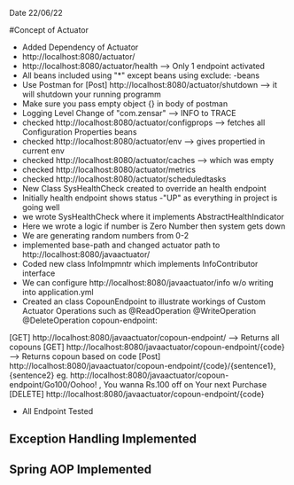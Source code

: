 Date 22/06/22

#Concept of Actuator
* Added Dependency of Actuator
* http://localhost:8080/actuator/
* http://localhost:8080/actuator/health --> Only 1 endpoint activated
* All beans included using "*" except beans using exclude: -beans
* Use Postman for [Post] http://localhost:8080/actuator/shutdown  --> it will shutdown your running programm
* Make sure you pass empty object {} in body of postman
* Logging Level Change of "com.zensar" --> INFO to TRACE
* checked http://localhost:8080/actuator/configprops --> fetches all Configuration Properties beans
* checked http://localhost:8080/actuator/env --> gives propertied in current env
* checked http://localhost:8080/actuator/caches --> which was empty
* checked http://localhost:8080/actuator/metrics
* checked http://localhost:8080/actuator/scheduledtasks 
*  New Class SysHealthCheck created to override an health endpoint
* Initially health endpoint shows status -"UP" as everything in project is going well
* we wrote SysHealthCheck where it implements AbstractHealthIndicator
* Here we wrote a logic if number is  Zero Number then system gets down 
* We are generating random numbers from 0-2
* implemented base-path and changed actuator path to http://localhost:8080/javaactuator/
* Coded new class InfoImpmntr which implements InfoContributor interface
* We can configure http://localhost:8080/javaactuator/info w/o writing into application.yml
* Created an  class CopounEndpoint to illustrate workings of Custom Actuator Operations such as @ReadOperation @WriteOperation @DeleteOperation 
copoun-endpoint:

[GET] http://localhost:8080/javaactuator/copoun-endpoint/     --> Returns all copouns
[GET] http://localhost:8080/javaactuator/copoun-endpoint/{code} --> Returns copoun based on code
[Post] http://localhost:8080/javaactuator/copoun-endpoint/{code}/{sentence1}, {sentence2}
eg. http://localhost:8080/javaactuator/copoun-endpoint/Go100/Oohoo! , You wanna Rs.100 off on Your next Purchase
[DELETE] http://localhost:8080/javaactuator/copoun-endpoint/{code}

* All Endpoint Tested

## Exception Handling Implemented

## Spring AOP Implemented
